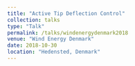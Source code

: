 ```yaml
---
title: "Active Tip Deflection Control"
collection: talks
type: "Talk"
permalink: /talks/windenergydenmark2018
venue: "Wind Energy Denmark"
date: 2018-10-30
location: "Hedensted, Denmark"
---
```

